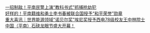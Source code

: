  
[一招制敌！平南民警上演“教科书式”抓捕抢劫犯](http://www.dianyue.me/archives/953/6uw5n3gx7da1d9wc/)  
[好样的！平南籍维和勇士李书春被联合国授予“和平荣誉”勋章](http://www.dianyue.me/archives/953/ru7sj060uk8fp12p/)  
[重大喜讯｜世界能源领域“诺贝尔奖”埃尼奖授予西电78级校友王中林院士](http://www.dianyue.me/archives/842/bu9vk1n8pah30tp2/)  
[中国（平南）石硖龙眼节盛大开幕！](http://www.dianyue.me/archives/931/ca68tg0etkgq0npe/)